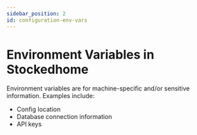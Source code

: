 ```yaml
---
sidebar_position: 2
id: configuration-env-vars
---
```


# Environment Variables in Stockedhome

Environment variables are for machine-specific and/or sensitive information. Examples include:
* Config location
* Database connection information
* API keys

